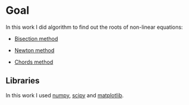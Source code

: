 # Goal

In this work I did algorithm to find out the roots of non-linear equations:

- [Bisection method](https://github.com/mezgoodle/numericalMethods_labs/blob/master/Lab6/main.py#L47-L67)

- [Newton method](https://github.com/mezgoodle/numericalMethods_labs/blob/master/Lab6/main.py#L69-L91)

- [Chords method](https://github.com/mezgoodle/numericalMethods_labs/blob/master/Lab6/main.py#L93-L113)

## Libraries

In this work I used [numpy](https://github.com/numpy/numpy), [scipy](https://www.scipy.org/) and [matplotlib](https://matplotlib.org/).
